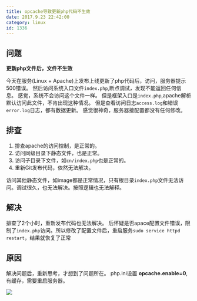 ```yaml
---
title: opcache导致更新php代码不生效
date: 2017.9.23 22:42:00
category: linux
id: 1336
---
```


## 问题
**更新php文件后，文件不生效**

今天在服务(Linux + Apache)上发布上线更新了php代码后，访问，服务器提示500错误。
然后访问系统入口文件`index.php`,断点调试，发现不能返回任何信息。
感觉，系统不会访问这个文件一样。
但是框架入口是`index.php`,apache解析默认访问此文件，不肯出现这种情况。
但是查看访问日志`access.log`和错误`error.log`日志，都有数据更新。
感觉很神奇，服务器接配置都没有任何修改。

## 排查
1. 排查apache的访问控制，是正常的。
2. 访问同级目录下静态文件，也是正常。
3. 访问子目录下文件，如`cn/index.php`也是正常的。
4. 重新Git发布代码，依然无法解决。

访问其他静态文件，如image都是正常情况，只有根目录`index.php`文件无法访问。调试很久，也无法解决。按照逻辑也无法解释。

## 解决
排查了2个小时，重新发布代码也无法解决。
后怀疑是否apace配置文件错误，限制了`index.php`访问。所以修改了配置文件后，重启服务`sudo service httpd restart`，结果就恢复了正常

## 原因
解决问题后，重新思考，才想到了问题所在。
php.ini设置 **opcache.enable=0**,有缓存，需要重启服务器。

![](/images/2017/09/opcache.png)